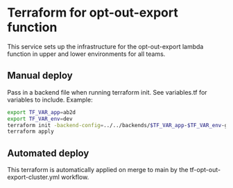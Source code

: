 # Terraform for opt-out-export function

This service sets up the infrastructure for the opt-out-export lambda function in upper and lower environments for all teams.

## Manual deploy

Pass in a backend file when running terraform init. See variables.tf for variables to include. Example:

```bash
export TF_VAR_app=ab2d
export TF_VAR_env=dev
terraform init -backend-config=../../backends/$TF_VAR_app-$TF_VAR_env-gf.s3.tfbackend
terraform apply
```

## Automated deploy

This terraform is automatically applied on merge to main by the tf-opt-out-export-cluster.yml workflow.
